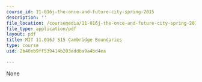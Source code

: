 ```yaml
---
course_id: 11-016j-the-once-and-future-city-spring-2015
description: ''
file_location: /coursemedia/11-016j-the-once-and-future-city-spring-2015/2b40eb9ff539414b203addba9a4bd4ea_11016J_S15_CambridgeMap.pdf
file_type: application/pdf
layout: pdf
title: MIT 11.016J S15 Cambridge Boundaries
type: course
uid: 2b40eb9ff539414b203addba9a4bd4ea

---
```

None